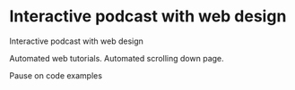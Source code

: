 # Interactive podcast with web design

Interactive podcast with web design 

Automated web tutorials. Automated scrolling down page. 

Pause on code examples
